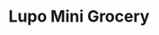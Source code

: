 ---
title: "Lupo Mini Grocery"
url: /barangay-matayumtayum-lapaz-tarlac/lupo-mini-grocery/
shop: Lebensmittel
---
